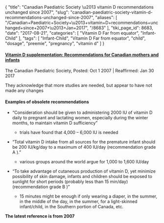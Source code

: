 {
    "title": "Canadian Paediatric Society \u2013 vitamin D recommendations unchanged since 2007",
    "slug": "canadian-paediatric-society-vitamin-d-recommendations-unchanged-since-2007",
    "aliases": [
        "/Canadian+Paediatric+Society+\u2013+vitamin+D+recommendations+unchanged+since+2007+\u2013+Jan+2017",
        "/8683"
    ],
    "tiki_page_id": 8683,
    "date": "2017-08-21",
    "categories": [
        "Vitamin D Far from equator",
        "Infant-Child"
    ],
    "tags": [
        "Infant-Child",
        "Vitamin D Far from equator",
        "child",
        "dosage",
        "preemie",
        "pregnancy",
        "vitamin d"
    ]
}


#### [Vitamin D supplementation: Recommendations for Canadian mothers and infants](http://www.cps.ca/en/documents/position/vitamin-d%20)

The Canadian Paediatric Society, Posted: Oct 1 2007 | Reaffirmed: Jan 30 2017

They acknowledge that more studies are needed, but appear to have not made any changes

#### Examples of obsolete recommendations

* “Consideration should be given to administering 2000 IU of vitamin D daily to pregnant and lactating women, especially during the winter months, to maintain vitamin D sufficiency”

   * trials have found that 4,000 – 6,000 IU is needed

* “Total vitamin D intake from all sources for the premature infant should be 200 IU/kg/day to a maximum of 400 IU/day (recommendation grade A ).”

   * various groups around the world argue for 1,000 to 1,600 IU/day

* “To take advantage of cutaneous production of vitamin D, yet minimize possibility of skin damage, infants and children should be exposed to sunlight for short periods (probably less than 15 min/day) (recommendation grade B )”

   * 15 minutes might be enough if only wearing a diaper, in the summer, in the middle of the day,  in the summer, for a light-skinned infant/child, in the Southern portion of Canada, etc.

 **The latest reference is from 2007**